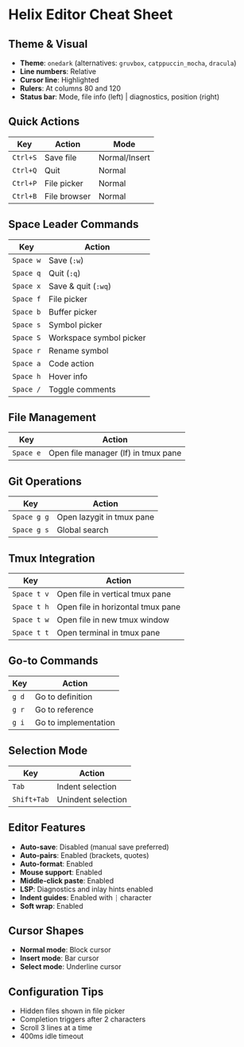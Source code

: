 # Helix Editor Cheat Sheet

## Theme & Visual
- **Theme**: `onedark` (alternatives: `gruvbox`, `catppuccin_mocha`, `dracula`)
- **Line numbers**: Relative
- **Cursor line**: Highlighted
- **Rulers**: At columns 80 and 120
- **Status bar**: Mode, file info (left) | diagnostics, position (right)

## Quick Actions
| Key | Action | Mode |
|-----|--------|------|
| `Ctrl+S` | Save file | Normal/Insert |
| `Ctrl+Q` | Quit | Normal |
| `Ctrl+P` | File picker | Normal |
| `Ctrl+B` | File browser | Normal |

## Space Leader Commands
| Key | Action |
|-----|--------|
| `Space w` | Save (`:w`) |
| `Space q` | Quit (`:q`) |
| `Space x` | Save & quit (`:wq`) |
| `Space f` | File picker |
| `Space b` | Buffer picker |
| `Space s` | Symbol picker |
| `Space S` | Workspace symbol picker |
| `Space r` | Rename symbol |
| `Space a` | Code action |
| `Space h` | Hover info |
| `Space /` | Toggle comments |

## File Management
| Key | Action |
|-----|--------|
| `Space e` | Open file manager (lf) in tmux pane |

## Git Operations
| Key | Action |
|-----|--------|
| `Space g g` | Open lazygit in tmux pane |
| `Space g s` | Global search |

## Tmux Integration
| Key | Action |
|-----|--------|
| `Space t v` | Open file in vertical tmux pane |
| `Space t h` | Open file in horizontal tmux pane |
| `Space t w` | Open file in new tmux window |
| `Space t t` | Open terminal in tmux pane |

## Go-to Commands
| Key | Action |
|-----|--------|
| `g d` | Go to definition |
| `g r` | Go to reference |
| `g i` | Go to implementation |

## Selection Mode
| Key | Action |
|-----|--------|
| `Tab` | Indent selection |
| `Shift+Tab` | Unindent selection |

## Editor Features
- **Auto-save**: Disabled (manual save preferred)
- **Auto-pairs**: Enabled (brackets, quotes)
- **Auto-format**: Enabled
- **Mouse support**: Enabled
- **Middle-click paste**: Enabled
- **LSP**: Diagnostics and inlay hints enabled
- **Indent guides**: Enabled with `┊` character
- **Soft wrap**: Enabled

## Cursor Shapes
- **Normal mode**: Block cursor
- **Insert mode**: Bar cursor
- **Select mode**: Underline cursor

## Configuration Tips
- Hidden files shown in file picker
- Completion triggers after 2 characters
- Scroll 3 lines at a time
- 400ms idle timeout